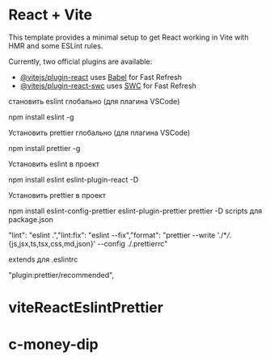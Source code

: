 # React + Vite

This template provides a minimal setup to get React working in Vite with HMR and some ESLint rules.

Currently, two official plugins are available:

- [@vitejs/plugin-react](https://github.com/vitejs/vite-plugin-react/blob/main/packages/plugin-react/README.md) uses [Babel](https://babeljs.io/) for Fast Refresh
- [@vitejs/plugin-react-swc](https://github.com/vitejs/vite-plugin-react-swc) uses [SWC](https://swc.rs/) for Fast Refresh

становить eslint глобально (для плагина VSCode)

npm install eslint -g

Установить prettier глобально (для плагина VSCode)

npm install prettier -g

Установить eslint в проект

npm install eslint eslint-plugin-react -D

Установить prettier в проект

npm install eslint-config-prettier eslint-plugin-prettier prettier -D
scripts для package.json

"lint": "eslint .","lint:fix": "eslint --fix","format": "prettier --write './\*_/_.{js,jsx,ts,tsx,css,md,json}' --config ./.prettierrc"

extends для .eslintrc

"plugin:prettier/recommended",
# viteReactEslintPrettier
# c-money-dip
